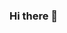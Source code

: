 ### Hi there 👋

<!--
**Emilsone/Emilsone**  is a  Frontend Developer  who has  passion for learning, exploring, teaching web technologies, building user-friendly websites, ✨ _special_ ✨ repository because its `README.md` (this file) appears on your GitHub profile.

Here are some ideas to get you started:

- 🔭 I’m currently working on a link shortener from one Front End mentor challenge
- 🌱 I’m currently learning How to live with vue 😄
- 👯 I’m looking to collaborate on ...
- 🤔 I’m looking for help with ...
- 💬 Ask me about HTML CSS AND VUE JS
- 📫 How to reach me: ...
- 😄 Pronouns: ...
- ⚡ Fun fact: ...
-->
